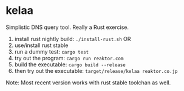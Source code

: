 
kelaa
=====

Simplistic DNS query tool.
Really a Rust exercise.

1. install rust nightly build: ````./install-rust.sh````
OR
1. use/install rust stable
2. run a dummy test: ````cargo test````
3. try out the program: ````cargo run reaktor.com````
4. build the executable: ````cargo build --release````
5. then try out the executable: ````target/release/kelaa reaktor.co.jp````

Note:
 Most recent version works with rust stable toolchan as well.
